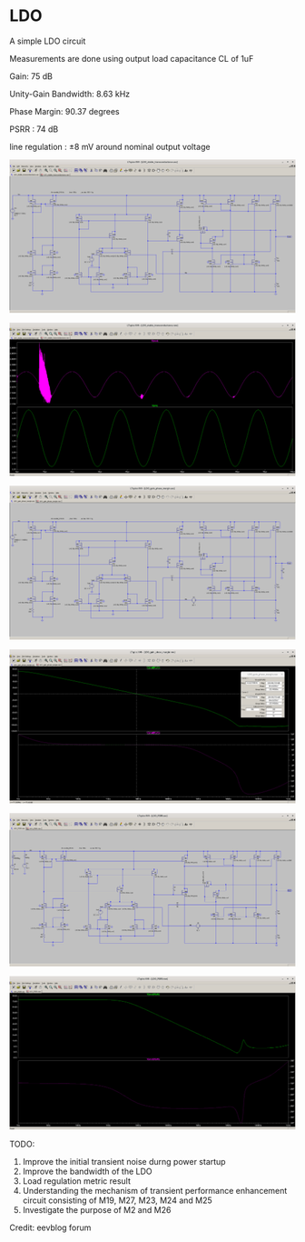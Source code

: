 # LDO
A simple LDO circuit

Measurements are done using output load capacitance CL of 1uF

Gain: 75 dB

Unity-Gain Bandwidth: 8.63 kHz

Phase Margin: 90.37 degrees

PSRR : 74 dB

line regulation : ±8 mV around nominal output voltage

![LDO_transient_simulation_circuit](./LDO_transient_simulation_circuit.png)

![LDO_transient_simulation_result](./LDO_transient_simulation_result.png)

![LDO_ac_simulation_circuit](./LDO_ac_simulation_circuit.png)

![LDO_ac_simulation_result](./LDO_ac_simulation_result.png)

![LDO_psrr_simulation_circuit](./LDO_psrr_simulation_circuit.png)

![LDO_psrr_simulation_result](./LDO_psrr_simulation_result.png)

TODO: 
1. Improve the initial transient noise durng power startup
2. Improve the bandwidth of the LDO
3. Load regulation metric result
4. Understanding the mechanism of transient performance enhancement circuit consisting of M19, M27, M23, M24 and M25
5. Investigate the purpose of M2 and M26

Credit: eevblog forum
